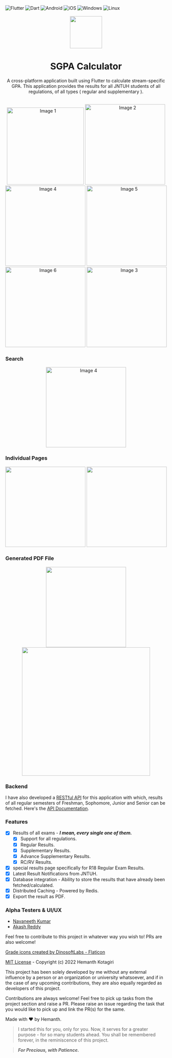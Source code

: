 <img src="https://api.codacy.com/project/badge/Grade/34358ffb3522403392db40aff83b6255" alt="">

<div align='left'>
  <img src="https://img.shields.io/badge/flutter-blue.svg?style=for-the-badge&logo=flutter" alt="Flutter">
  <img src="https://img.shields.io/badge/dart-blue.svg?style=for-the-badge&logo=dart" alt="Dart">
  <img src="https://img.shields.io/badge/android-lightgreen.svg?style=for-the-badge&logo=android" alt="Android">
  <img src="https://img.shields.io/badge/ios-grey.svg?style=for-the-badge&logo=apple" alt="iOS">
  <img src="https://img.shields.io/badge/windows-blue.svg?style=for-the-badge&logo=windows" alt="Windows">
  <img src="https://img.shields.io/badge/linux-black.svg?style=for-the-badge&logo=linux" alt="Linux">
</div>

<br>

<div align="center">
<img width=100 src="./images/grade.png" alt="">
<h1>SGPA Calculator</h1>
A cross-platform application built using Flutter to calculate stream-specific
GPA. This application provides the results for all JNTUH students of all
regulations, of all types ( regular and supplementary ).
<br>
<br>
</div>

<p align="center">
  <img src="images/img1.png" alt="Image 1" width="240">
  <img src="images/img2.jpg" alt="Image 2" width="250">
  <img src="images/img4.jpg" alt="Image 4" width="250">
  <img src="images/img5.png" alt="Image 5" width="250">
  <img src="images/img6.jpg" alt="Image 6" width="250">
  <img src="images/img3.png" alt="Image 3" width="250">
</p>

### Search

<p align='center'><img src="images/img7.jpg" alt="Image 4" width="250"></p>

### Individual Pages

<p align="center">
  <img src="images/individual1.jpg" width="250">
  <img src="images/individual2.jpg" width="250">
</p>

### Generated PDF File

<p align="center">
  <img src="images/pdf_image.jpg" width="250">
  <img src="images/pdf_full_image.jpg" width="400">
</p>

### Backend

I have also developed a [RESTful API](https://github.com/hemanth-kotagiri/sgpa-rest-api) for this application
with which, results of all regular semesters of Freshman, Sophomore, Junior and Senior can be fetched.
Here's the [API Documentation](https://hemanth-kotagiri.github.io/sgpa-rest-api-docs).

### Features

- [x] Results of all exams - _**I mean, every single one of them.**_
  - [x] Support for all regulations.
  - [x] Regular Results.
  - [x] Supplementary Results.
  - [x] Advance Supplementary Results.
  - [x] RC/RV Results.
- [x] special results page specifically for R18 Regular Exam Results.
- [x] Latest Result Notifications from JNTUH.
- [x] Database integration - Ability to store the results that have already been fetched/calculated.
- [x] Distributed Caching - Powered by Redis.
- [x] Export the result as PDF.

### Alpha Testers & UI/UX

- [Navaneeth Kumar](mailto:kumarnavaneeth8@gmail.com)
- [Akash Reddy](https://github.com/Akashreddy9876)

Feel free to contribute to this project in whatever way you wish to! PRs are also welcome!

<a href="https://www.flaticon.com/free-icons/grade" title="grade icons">Grade icons created by DinosoftLabs - Flaticon</a>

[MIT License](LICENSE) - Copyright (c) 2022 Hemanth Kotagiri

This project has been solely developed by me without any external influence by
a person or an organization or university whatsoever, and if in the case of any
upcoming contributions, they are also equally regarded as developers of this
project.

Contributions are always welcome! Feel free to pick up tasks from the project
section and raise a PR. Please raise an issue regarding the task that you
would like to pick up and link the PR(s) for the same.

Made with ❤️ by Hemanth.

> I started this for you, only for you. Now, it serves for a greater purpose -
> for so many students ahead. You shall be remembered forever, in the
> reminiscence of this project.

> **_For Precious, with Patience._**
